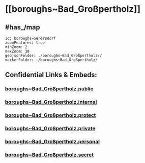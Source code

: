 # [[boroughs~Bad_Großpertholz]] 


## #has_/map  



```leaflet
id: boroughs~Gerersdorf
zoomFeatures: true 
minZoom: 2 
maxZoom: 18
geojsonFolder: ./boroughs~Bad_Großpertholz//
markerFolder: ./boroughs~Bad_Großpertholz/
```




## Confidential Links & Embeds: 

### [boroughs~Bad_Großpertholz.public](/_public/\Earth\Continent\Europe\Europe~Central\Austria\Austrias_States\Niederösterreich\counties~NÖ\Gmünd\cities~Gmünd\Bad_Großpertholzboroughs~Bad_Großpertholz.public.md) 

### [boroughs~Bad_Großpertholz.internal](/_internal/\Earth\Continent\Europe\Europe~Central\Austria\Austrias_States\Niederösterreich\counties~NÖ\Gmünd\cities~Gmünd\Bad_Großpertholzboroughs~Bad_Großpertholz.internal.md) 

### [boroughs~Bad_Großpertholz.protect](/_protect/\Earth\Continent\Europe\Europe~Central\Austria\Austrias_States\Niederösterreich\counties~NÖ\Gmünd\cities~Gmünd\Bad_Großpertholzboroughs~Bad_Großpertholz.protect.md) 

### [boroughs~Bad_Großpertholz.private](/_private/\Earth\Continent\Europe\Europe~Central\Austria\Austrias_States\Niederösterreich\counties~NÖ\Gmünd\cities~Gmünd\Bad_Großpertholzboroughs~Bad_Großpertholz.private.md) 

### [boroughs~Bad_Großpertholz.personal](/_personal/\Earth\Continent\Europe\Europe~Central\Austria\Austrias_States\Niederösterreich\counties~NÖ\Gmünd\cities~Gmünd\Bad_Großpertholzboroughs~Bad_Großpertholz.personal.md) 

### [boroughs~Bad_Großpertholz.secret](/_secret/\Earth\Continent\Europe\Europe~Central\Austria\Austrias_States\Niederösterreich\counties~NÖ\Gmünd\cities~Gmünd\Bad_Großpertholzboroughs~Bad_Großpertholz.secret.md)

